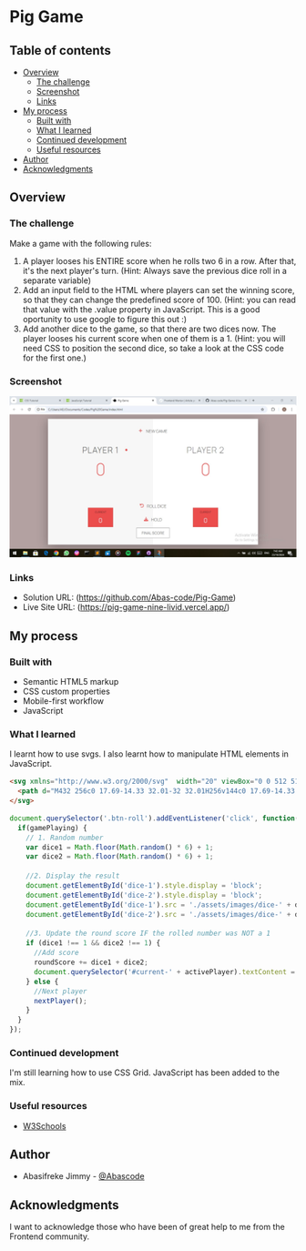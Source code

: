 # Pig Game

## Table of contents

- [Overview](#overview)
  - [The challenge](#the-challenge)
  - [Screenshot](#screenshot)
  - [Links](#links)
- [My process](#my-process)
  - [Built with](#built-with)
  - [What I learned](#what-i-learned)
  - [Continued development](#continued-development)
  - [Useful resources](#useful-resources)
- [Author](#author)
- [Acknowledgments](#acknowledgments)


## Overview

### The challenge

Make a game with the following rules:
1. A player looses his ENTIRE score when he rolls two 6 in a row. After that, it's the next player's turn. (Hint: Always save the previous dice roll in a separate variable)
2. Add an input field to the HTML where players can set the winning score, so that they can change the predefined score of 100. (Hint: you can read that value with the .value property in JavaScript. This is a good oportunity to use google to figure this out :)
3. Add another dice to the game, so that there are two dices now. The player looses his current score when one of them is a 1. (Hint: you will need CSS to position the second dice, so take a look at the CSS code for the first one.)

### Screenshot

![desktop view](./design/desktop-design.jpg)

### Links

- Solution URL: (https://github.com/Abas-code/Pig-Game)
- Live Site URL: (https://pig-game-nine-livid.vercel.app/)


## My process

### Built with

- Semantic HTML5 markup
- CSS custom properties
- Mobile-first workflow
- JavaScript

### What I learned

I learnt how to use svgs. I also learnt how to manipulate HTML elements in JavaScript.

```html
<svg xmlns="http://www.w3.org/2000/svg"  width="20" viewBox="0 0 512 512" fill="#EB4D4D">
  <path d="M432 256c0 17.69-14.33 32.01-32 32.01H256v144c0 17.69-14.33 31.99-32 31.99s-32-14.3-32-31.99v-144H48c-17.67 0-32-14.32-32-32.01s14.33-31.99 32-31.99H192v-144c0-17.69 14.33-32.01 32-32.01s32 14.32 32 32.01v144h144C417.7 224 432 238.3 432 256z"/>
</svg>
```
```js
document.querySelector('.btn-roll').addEventListener('click', function() {
  if(gamePlaying) {
    // 1. Random number
    var dice1 = Math.floor(Math.random() * 6) + 1;
    var dice2 = Math.floor(Math.random() * 6) + 1;

    //2. Display the result
    document.getElementById('dice-1').style.display = 'block';
    document.getElementById('dice-2').style.display = 'block';
    document.getElementById('dice-1').src = './assets/images/dice-' + dice1 + '.png';
    document.getElementById('dice-2').src = './assets/images/dice-' + dice2 + '.png';

    //3. Update the round score IF the rolled number was NOT a 1
    if (dice1 !== 1 && dice2 !== 1) {
      //Add score
      roundScore += dice1 + dice2;
      document.querySelector('#current-' + activePlayer).textContent = roundScore;
    } else {
      //Next player
      nextPlayer();
    }
  }    
});
```

### Continued development

I'm still learning how to use CSS Grid. JavaScript has been added to the mix.

### Useful resources

- [W3Schools](https://www.w3schools.com)


## Author

- Abasifreke Jimmy - [@Abascode](https://www.frontendmentor.io/profile/Abascode)


## Acknowledgments

I want to acknowledge those who have been of great help to me from the Frontend community.